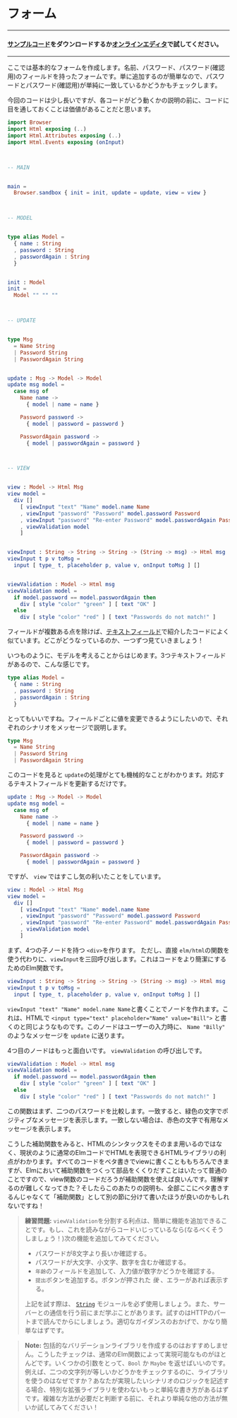 <!--
# Forms
-->

# フォーム

---

<!--
#### [Clone the code](https://github.com/evancz/elm-architecture-tutorial/) or follow along in the [online editor](https://ellie-app.com/37gWB93n8jJa1).
-->

#### [サンプルコード](https://github.com/evancz/elm-architecture-tutorial/)をダウンロードするか[オンラインエディタ](https://ellie-app.com/37gWB93n8jJa1)で試してください。

---

<!--
Here we will make a rudimentary form. It has a field for your name, a field for your password, and a field to verify that password. We will also do some very simple validation (do the two passwords match?) just because it is simple to add.
-->

ここでは基本的なフォームを作成します。名前、パスワード、パスワード(確認用)のフィールドを持ったフォームです。単に追加するのが簡単なので、パスワードとパスワード(確認用)が単純に一致しているかどうかもチェックします。

<!--
The code is a bit longer in this case, but I still think it is valuable to look through it before you get into the description of what is going on.
-->

今回のコードは少し長いですが、各コードがどう動くかの説明の前に、コードに目を通しておくことは価値があることだと思います。


```elm
import Browser
import Html exposing (..)
import Html.Attributes exposing (..)
import Html.Events exposing (onInput)



-- MAIN


main =
  Browser.sandbox { init = init, update = update, view = view }



-- MODEL


type alias Model =
  { name : String
  , password : String
  , passwordAgain : String
  }


init : Model
init =
  Model "" "" ""



-- UPDATE


type Msg
  = Name String
  | Password String
  | PasswordAgain String


update : Msg -> Model -> Model
update msg model =
  case msg of
    Name name ->
      { model | name = name }

    Password password ->
      { model | password = password }

    PasswordAgain password ->
      { model | passwordAgain = password }



-- VIEW


view : Model -> Html Msg
view model =
  div []
    [ viewInput "text" "Name" model.name Name
    , viewInput "password" "Password" model.password Password
    , viewInput "password" "Re-enter Password" model.passwordAgain PasswordAgain
    , viewValidation model
    ]


viewInput : String -> String -> String -> (String -> msg) -> Html msg
viewInput t p v toMsg =
  input [ type_ t, placeholder p, value v, onInput toMsg ] []


viewValidation : Model -> Html msg
viewValidation model =
  if model.password == model.passwordAgain then
    div [ style "color" "green" ] [ text "OK" ]
  else
    div [ style "color" "red" ] [ text "Passwords do not match!" ]
```
<!--
This is pretty similar to our [text field example](text_fields.md), just with more fields. Let's walk through how it came to be!
-->
フィールドが複数ある点を除けば、[テキストフィールド](text_fields.md)で紹介したコードによく似ています。どこがどうなっているのか、一つずつ見ていきましょう！

<!--
As always, you start out by guessing at the `Model`. We know there are going to be three text fields, so let's just go with that:
-->
いつものように、モデルを考えることからはじめます。3つテキストフィールドがあるので、こんな感じです。

```elm
type alias Model =
  { name : String
  , password : String
  , passwordAgain : String
  }
```
<!--
Great, seems reasonable. We expect that each of these fields can be changed separately, so our messages should account for each of those scenarios.
-->

とってもいいですね。フィールドごとに値を変更できるようにしたいので、それぞれのシナリオをメッセージで説明します。

```elm
type Msg
  = Name String
  | Password String
  | PasswordAgain String
```
<!--
This means our `update` is pretty mechanical. Just update the relevant field:
-->

このコードを見ると `update`の処理がとても機械的なことがわかります。対応するテキストフィールドを更新するだけです。

```elm
update : Msg -> Model -> Model
update msg model =
  case msg of
    Name name ->
      { model | name = name }

    Password password ->
      { model | password = password }

    PasswordAgain password ->
      { model | passwordAgain = password }
```
<!--
We get a little bit fancier than normal in our `view` though.
-->

ですが、 `view` ではすこし気の利いたことをしています。

```elm
view : Model -> Html Msg
view model =
  div []
    [ viewInput "text" "Name" model.name Name
    , viewInput "password" "Password" model.password Password
    , viewInput "password" "Re-enter Password" model.passwordAgain PasswordAgain
    , viewValidation model
    ]
```
<!--
We start by creating a `<div>` with four child nodes. But instead of using functions from `elm/html` directly, we call Elm functions to make our code more concise! We start with three calls to `viewInput`:
-->

まず、4つの子ノードを持つ `<div>`を作ります。 ただし、直接 `elm/html`の関数を使う代わりに、`viewInput`を三回呼び出します。これはコードをより簡潔にするためのElm関数です。

```elm
viewInput : String -> String -> String -> (String -> msg) -> Html msg
viewInput t p v toMsg =
  input [ type_ t, placeholder p, value v, onInput toMsg ] []
```
<!--
So `viewInput "text" "Name" model.name Name` can create a node like `<input type="text" placeholder="Name" value="Bill">`. That node will also send messages like `Name "Billy"` to `update` on user input.
-->
`viewInput "text" "Name" model.name Name`と書くことでノードを作れます。これは、HTMLで `<input type="text" placeholder="Name" value="Bill">` と書くのと同じようなものです。このノードはユーザーの入力時に、 `Name "Billy"` のようなメッセージを `update` に送ります。

<!--
The fourth entry is more interesting. It is a call to `viewValidation`:
-->

4つ目のノードはもっと面白いです。 `viewValidation` の呼び出しです。

```elm
viewValidation : Model -> Html msg
viewValidation model =
  if model.password == model.passwordAgain then
    div [ style "color" "green" ] [ text "OK" ]
  else
    div [ style "color" "red" ] [ text "Passwords do not match!" ]
```
<!--
This function first compares the two passwords. If they match, you get green text and a positive message. If they do not match, you get red text and a helpful message.
-->

この関数はまず、二つのパスワードを比較します。一致すると、緑色の文字でポジティブなメッセージを表示します。一致しない場合は、赤色の文字で有用なメッセージを表示します。

<!--
These helper functions begin to show the benefits of having our HTML library be normal Elm code. We _could_ put all that code into our `view`, but making helper functions is totally normal in Elm, even in view code. Is this getting hard to understand? Maybe I can break out a helper function!
-->

こうした補助関数をみると、HTMLのシンタックスをそのまま用いるのではなく、現状のように通常のElmコードでHTMLを表現できるHTMLライブラリの利点がわかります。すべてのコードをベタ書きでviewに書くことももちろんできますが、Elmにおいて補助関数をつくって部品をくくりだすことはいたって普通のことですので、view関数のコードだろうが補助関数を使えば良いんです。理解するのが難しくなってきた？そしたらこのあたりの説明も、全部ここにベタ書きするんじゃなくて「補助関数」として別の節に分けて書いたほうが良いのかもしれないですね！


<!--
> **Exercises:** One cool thing about breaking `viewValidation` out is that it is pretty easy to augment. If you are messing with the code as you read through this (as you should be!) you should try to:
>
>  - Check that the password is longer than 8 characters.
>  - Make sure the password contains upper case, lower case, and numeric characters.
>  - Add an additional field for `age` and check that it is a number.
>  - Add a `Submit` button. Only show errors *after* it has been pressed.
>
> Be sure to use the helpers in the [`String`](https://package.elm-lang.org/packages/elm/core/latest/String) module if you try any of these! Also, we need to learn more before we start talking to servers, so make sure you read all the way to the HTTP part before trying that. It will be significantly easier with proper guidance!
-->

> **練習問題:** `viewValidation`を分割する利点は、簡単に機能を追加できることです。もし、これを読みながらコードいじっているなら(なるべくそうしましょう！)次の機能を追加してみてください。
>
> - パスワードが8文字より長いか確認する。
> - パスワードが大文字、小文字、数字を含むか確認する。
> - `年齢`のフィールドを追加して、入力値が数字かどうかを確認する。
> - `提出`ボタンを追加する。ボタンが押された *後* 、エラーがあれば表示する。
>
>上記を試す際は、 [`String`](https://package.elm-lang.org/packages/elm/core/latest/String) モジュールを必ず使用しましょう。また、サーバーとの通信を行う前にまだ学ぶことがあります。試すのはHTTPのパートまで読んでからにしましょう。適切なガイダンスのおかげで、かなり簡単なはずです。

<!--
> **Note:** It seems like efforts to make generic validation libraries have not been too successful. I think the problem is that the checks are usually best captured by normal Elm functions. Take some args, give back a `Bool` or `Maybe`. E.g. Why use a library to check if two strings are equal? So as far as we know, the simplest code comes from writing the logic for your particular scenario without any special extras. So definitely give that a shot before deciding you need something more complex!
-->

> **Note:** 包括的なバリデーションライブラリを作成するのはおすすめしません。こうしたチェックは、通常のElm関数によって実現可能なものがほとんどです。いくつかの引数をとって、`Bool` か `Maybe` を返せばいいのです。例えば、二つの文字列が等しいかどうかをチェックするのに、ライブラリを使うのはなぜですか？あなたが実現したいシナリオのロジックを記述する場合、特別な拡張ライブラリを使わないもっと単純な書き方があるはずです。複雑な方法が必要だと判断する前に、それより単純な他の方法が無いか試してみてください！
